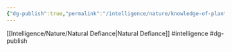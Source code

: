 ```yaml
---
{"dg-publish":true,"permalink":"/intelligence/nature/knowledge-of-plants-and-oozes/"}
---
```


[[Intelligence/Nature/Natural Defiance\|Natural Defiance]]
#intelligence #dg-publish